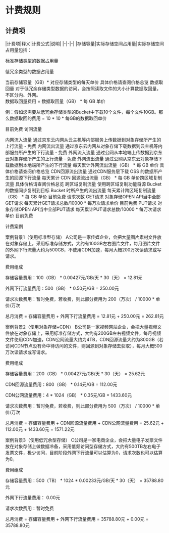 # 计费规则

## 计费项

|计费项|释义|计费公式|说明|
|-|-|-|
|存储容量|实际存储空间占用量|实际存储空间占用量包括：

标准存储类型的数据占用量

低冗余类型的数据占用量


 

当前存储容量（GB）* 对应存储类型的每天单价	具体价格请查阅价格总览
数据取回量	对于低冗余存储类型数据的访问，会按照读取文件的大小计算数据取回量，不区分内、外网。	
数据取回量费用 = 数据取回量（GB） * 每 GB 单价

例：假如您需要从低冗余存储类型的Bucket中下载10个文件，每个文件10GB。那么数据取回的费用 = 10 * 10 * 每GB的数据取回单价

目前免费
访问流量




内网流入流量	通过京东云内网从云主机等内部服务上传数据到对象存储所产生的上行流量	-	免费
内网流出流量	通过京东云内网从对象存储下载数据到云主机等内部服务所产生的下行流量	-	免费
外网流入流量	通过公网从本地端上传数据到京东云对象存储所产生的上行流量	-	免费
外网流出流量	通过公网从京东云对象存储下载数据到本地端所产生的下行流量	每天累计外网流出流量（GB） * 每 GB 单价	具体价格请查阅价格总览
CDN回源流出流量	通过CDN服务层下载 OSS 的数据所产生的回源下行流量	每天累计 CDN 回源流出流量（GB） * 每 GB 单价跨区域复制流量	具体价格请查阅价格总览
跨区域复制流量	使用跨区域复制功能将源 Bucket 的数据同步复制到目标 Bucket 时所产生的流出流量	每天累计跨区域复制流量（GB） * 每 GB 单价	目前免费
请求次数	GET请求	对象存储OPEN API当中全部GET请求	每天累计GET请求总数/10000 * 每万次请求单价	目前免费
PUT请求	对象存储OPEN API当中全部PUT请求	每天累计PUT请求总数/10000 * 每万次请求单价	目前免费


计费案例

案例背景1（使用标准型存储）
A公司是一家传媒企业，会把大量图片素材文件放在对象存储上，采用标准存储方式，大约有100GB左右图片文件，每月图片文件的外网下行流量大约为500GB，不使用CDN加速，每月大概200万次读请求或写请求。

费用组成

存储容量费用：100（GB） * 0.00427元/GB/天 * 30（天） = 12.81元

外网下行流量费用：500（GB） * 0.50元/GB = 250.00元

请求次数费用：暂时免费，若收费，则此部分费用为 200（万次） / 10000  * 单价/万次

总月消费 = 存储容量费用 + 外网下行流量费用 = 12.81元 + 250.00元 = 262.81元

案例背景2（使用对象存储+CDN）
B公司是一家视频网站企业，会把大量视频文件放在对象存储上，采用标准存储方式，大约有200GB左右视频文件，每月视频文件使用CDN加速，CDN公网流量大约为4TB，CDN回源流量大约为800GB（若访问CDN节点没有命中待访问的文件，则回源到对象存储去获取），每月大概500万次读请求或写请求。

费用组成

存储容量费用：200（GB） * 0.00427元/GB/天 * 30（天） = 25.62元

CDN回源流量费用：800（GB） * 0.14元/GB = 112.00元

CDN公网流量费用：4 * 1024（GB） * 0.35元/GB = 1433.60元

请求次数费用：暂时免费，若收费，则此部分费用为 500（万次） / 10000  * 单价/万次

总月消费 = 存储容量费用 + CDN回源流量费用 + CDN公网流量费用 = 25.62元 + 112.00元 + 1433.60元 = 1571.22元

案例背景3（使用低冗余型存储）
C公司是一家电商企业，会把大量电子发票文件放在对象存储上做数据冷备，采用低频访问型存储方式，大约有500TB左右电子发票文件，极少访问，目前阶段外网下行流量可以估算为0，请求次数也可以估算为0。

费用组成

存储容量费用：500（TB） * 1024 *  0.00233元/GB/天 * 30（天） = 35788.80元

外网下行流量费用： 0.00元

请求次数费用：暂时免费

总月消费 = 存储容量费用 + 外网下行流量费用 = 35788.80元 + 0.00元 = 35788.80元

